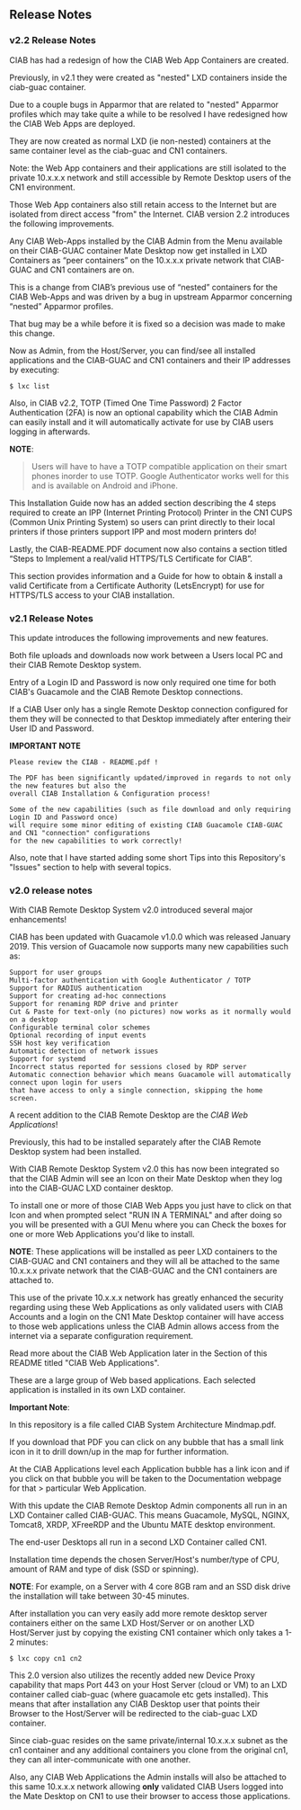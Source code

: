 ## Release Notes

### v2.2 Release Notes

CIAB has had a redesign of how the CIAB Web App Containers are created.

Previously, in v2.1 they were created as "nested" LXD containers inside the ciab-guac container.

Due to a couple bugs in Apparmor that are related to "nested" Apparmor profiles which may take quite 
a while to be resolved I have redesigned how the CIAB Web Apps are deployed. 

They are now created as normal LXD (ie non-nested) containers at the same container level as the 
ciab-guac and CN1 containers.

Note: the Web App containers and their applications are still isolated to the private 10.x.x.x network 
and still accessible by Remote Desktop users of the CN1 environment. 

Those Web App containers also still retain access to the Internet but are isolated from direct access 
"from" the Internet. CIAB version 2.2 introduces the following improvements.

Any CIAB Web-Apps installed by the CIAB Admin from the Menu available on their CIAB-GUAC container 
Mate Desktop now get installed in LXD Containers as “peer containers” on the 10.x.x.x private network 
that CIAB-GUAC and CN1 containers are on.

This is a change from CIAB’s previous use of “nested” containers for the CIAB Web-Apps and was driven 
by a bug in upstream Apparmor concerning “nested” Apparmor profiles. 

That bug may be a while before it is fixed so a decision was made to make this change.

Now as Admin, from the Host/Server, you can find/see all installed applications and the CIAB-GUAC and 
CN1 containers and their IP addresses by executing:

    $ lxc list

Also, in CIAB v2.2, TOTP (Timed One Time Password) 2 Factor Authentication (2FA) is now an optional 
capability which the CIAB Admin can easily install and it will automatically activate for use by CIAB 
users logging in afterwards.

**NOTE**:   
> Users will have to have a TOTP compatible application on their smart phones inorder to use TOTP. 
> Google Authenticator works well for this and is available on Android and iPhone.

This Installation Guide now has an added section describing the 4 steps required to create an 
IPP (Internet Printing Protocol) Printer in the CN1 CUPS (Common Unix Printing System) so users can 
print directly to their local printers if those printers support IPP and most modern printers do!

Lastly, the CIAB-README.PDF document now also contains a section titled “Steps to Implement a 
real/valid HTTPS/TLS Certificate for CIAB”. 

This section provides information and a Guide for how to obtain & install a valid Certificate 
from a Certificate Authority (LetsEncrypt) for use for HTTPS/TLS access to your CIAB installation.


### v2.1 Release Notes

This update introduces the following improvements and new features.

Both file uploads and downloads now work between a Users local PC and their CIAB Remote Desktop system.

Entry of a Login ID and Password is now only required one time for both CIAB's Guacamole and the CIAB 
Remote Desktop connections.

If a CIAB User only has a single Remote Desktop connection configured for them they will be connected 
to that Desktop immediately after entering their User ID and Password.

**IMPORTANT NOTE**

    Please review the CIAB - README.pdf !

    The PDF has been significantly updated/improved in regards to not only the new features but also the 
    overall CIAB Installation & Configuration process!

    Some of the new capabilities (such as file download and only requiring Login ID and Password once) 
    will require some minor editing of existing CIAB Guacamole CIAB-GUAC and CN1 "connection" configurations 
    for the new capabilities to work correctly!

Also, note that I have started adding some short Tips into this Repository's "Issues" section to help 
with several topics.



### v2.0 release notes

With CIAB Remote Desktop System v2.0 introduced several major enhancements!

CIAB has been updated with Guacamole v1.0.0 which was released January 2019. This version of Guacamole 
now supports many new capabilities such as:

    Support for user groups
    Multi-factor authentication with Google Authenticator / TOTP
    Support for RADIUS authentication
    Support for creating ad-hoc connections
    Support for renaming RDP drive and printer
    Cut & Paste for text-only (no pictures) now works as it normally would on a desktop
    Configurable terminal color schemes
    Optional recording of input events
    SSH host key verification
    Automatic detection of network issues
    Support for systemd
    Incorrect status reported for sessions closed by RDP server
    Automatic connection behavior which means Guacamole will automatically connect upon login for users 
    that have access to only a single connection, skipping the home screen.

A recent addition to the CIAB Remote Desktop are the *CIAB Web Applications*! 

Previously, this had to be installed separately after the CIAB Remote Desktop system had been installed.

With CIAB Remote Desktop System v2.0 this has now been integrated so that the CIAB Admin will see an Icon on their 
Mate Desktop when they log into the CIAB-GUAC LXD container desktop.

To install one or more of those CIAB Web Apps you just have to click on that Icon and when prompted select 
"RUN IN A TERMINAL" and after doing so you will be presented with a GUI Menu where you can Check the boxes 
for one or more Web Applications you'd like to install.

**NOTE**: These applications will be installed as peer LXD containers to the CIAB-GUAC and CN1 containers and they 
will all be attached to the same 10.x.x.x private network that the CIAB-GUAC and the CN1 containers are attached to. 

This use of the private 10.x.x.x network has greatly enhanced the security regarding using these Web Applications 
as only validated users with CIAB Accounts and a login on the CN1 Mate Desktop container will have access to those 
web applications unless the CIAB Admin allows access from the internet via a separate configuration requirement.

Read more about the CIAB Web Application later in the Section of this README titled "CIAB Web Applications".

These are a large group of Web based applications. Each selected application is installed in its own LXD container.

**Important Note**:

In this repository is a file called CIAB System Architecture Mindmap.pdf. 

If you download that PDF you can click on any bubble that has a small link icon in it to drill down/up in the map 
for further information. 

At the CIAB Applications level each Application bubble has a link icon and if you click on that bubble you will 
be taken to the Documentation webpage for that > particular Web Application.

With this update the CIAB Remote Desktop Admin components all run in an LXD Container called CIAB-GUAC.
This means Guacamole, MySQL, NGINX, Tomcat8, XRDP, XFreeRDP and the Ubuntu MATE desktop environment.

The end-user Desktops all run in a second LXD Container called CN1.

Installation time depends the chosen Server/Host's number/type of CPU, amount of RAM and type of disk (SSD or spinning).

**NOTE**: For example, on a Server with 4 core 8GB ram and an SSD disk drive the installation will take between 30-45 minutes.

After installation you can very easily add more remote desktop server containers either on the same LXD Host/Server or 
on another LXD Host/Server just by copying the existing CN1 container which only takes a 1-2 minutes:

    $ lxc copy cn1 cn2

This 2.0 version also utilizes the recently added new Device Proxy capability that maps Port 443 on your Host 
Server (cloud or VM) to an LXD container called ciab-guac (where guacamole etc gets installed). This means that after 
installation any CIAB Desktop user that points their Browser to the Host/Server will be redirected to the ciab-guac 
LXD container.

Since ciab-guac resides on the same private/internal 10.x.x.x subnet as the cn1 container and any additional containers
you clone from the original cn1, they can all inter-communicate with one another. 

Also, any CIAB Web Applications the Admin installs will also be attached to this same 10.x.x.x network allowing 
**only** validated CIAB Users logged into the Mate Desktop on CN1 to use their browser to access those applications.

